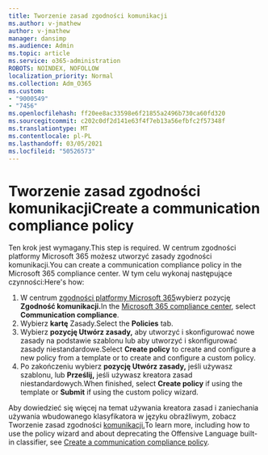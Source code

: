```yaml
---
title: Tworzenie zasad zgodności komunikacji
ms.author: v-jmathew
author: v-jmathew
manager: dansimp
ms.audience: Admin
ms.topic: article
ms.service: o365-administration
ROBOTS: NOINDEX, NOFOLLOW
localization_priority: Normal
ms.collection: Adm_O365
ms.custom:
- "9000549"
- "7456"
ms.openlocfilehash: ff20ee8ac33598e6f21855a2496b730ca60fd320
ms.sourcegitcommit: c202c0df2d141e63f4f7eb13a56efbfc2f57348f
ms.translationtype: MT
ms.contentlocale: pl-PL
ms.lasthandoff: 03/05/2021
ms.locfileid: "50526573"
---
```

# <a name="create-a-communication-compliance-policy"></a><span data-ttu-id="4db97-102">Tworzenie zasad zgodności komunikacji</span><span class="sxs-lookup"><span data-stu-id="4db97-102">Create a communication compliance policy</span></span>

<span data-ttu-id="4db97-103">Ten krok jest wymagany.</span><span class="sxs-lookup"><span data-stu-id="4db97-103">This step is required.</span></span> <span data-ttu-id="4db97-104">W centrum zgodności platformy Microsoft 365 możesz utworzyć zasady zgodności komunikacji.</span><span class="sxs-lookup"><span data-stu-id="4db97-104">You can create a communication compliance policy in the Microsoft 365 compliance center.</span></span> <span data-ttu-id="4db97-105">W tym celu wykonaj następujące czynności:</span><span class="sxs-lookup"><span data-stu-id="4db97-105">Here's how:</span></span>

1. <span data-ttu-id="4db97-106">W centrum [zgodności platformy Microsoft 365](https://go.microsoft.com/fwlink/?linkid=2130502)wybierz pozycję **Zgodność komunikacji.**</span><span class="sxs-lookup"><span data-stu-id="4db97-106">In the [Microsoft 365 compliance center](https://go.microsoft.com/fwlink/?linkid=2130502), select **Communication compliance**.</span></span>
2. <span data-ttu-id="4db97-107">Wybierz **kartę** Zasady.</span><span class="sxs-lookup"><span data-stu-id="4db97-107">Select the **Policies** tab.</span></span>
3. <span data-ttu-id="4db97-108">Wybierz **pozycję Utwórz zasady,** aby utworzyć i skonfigurować nowe zasady na podstawie szablonu lub aby utworzyć i skonfigurować zasady niestandardowe.</span><span class="sxs-lookup"><span data-stu-id="4db97-108">Select **Create policy** to create and configure a new policy from a template or to create and configure a custom policy.</span></span>
4. <span data-ttu-id="4db97-109">Po zakończeniu wybierz **pozycję Utwórz zasady,** jeśli używasz szablonu, lub **Prześlij,** jeśli używasz kreatora zasad niestandardowych.</span><span class="sxs-lookup"><span data-stu-id="4db97-109">When finished, select **Create policy** if using the template or **Submit** if using the custom policy wizard.</span></span>

<span data-ttu-id="4db97-110">Aby dowiedzieć się więcej na temat używania kreatora zasad i zaniechania używania wbudowanego klasyfikatora w języku obraźliwym, zobacz Tworzenie zasad zgodności [komunikacji.](https://go.microsoft.com/fwlink/?linkid=2129079)</span><span class="sxs-lookup"><span data-stu-id="4db97-110">To learn more, including how to use the policy wizard and about deprecating the Offensive Language built-in classifier, see [Create a communication compliance policy](https://go.microsoft.com/fwlink/?linkid=2129079).</span></span>
